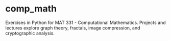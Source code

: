 # comp_math

Exercises in Python for MAT 331 - Computational Mathematics. Projects and lectures explore graph theory, fractals, image compression, and cryptographic analysis. 
